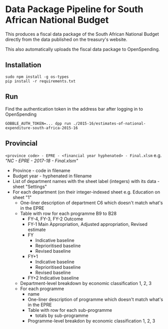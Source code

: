 # Data Package Pipeline for South African National Budget

This produces a fiscal data package of the South African National Budget directly from the data published on the treasury's website.

This also automatically uploads the fiscal data package to OpenSpending.

## Installation

```
sudo npm install -g os-types
pip install -r requirements.txt
```

## Run

Find the authentication token in the address bar after logging in to OpenSpending

```
GOBBLE_AUTH_TOKEN=... dpp run ./2015-16/estimates-of-national-expenditure-south-africa-2015-16
```

## Provincial

`<province code> - EPRE - <financial year hyphenated> - Final.xlsm` e.g. _"NC - EPRE - 2017-18 - Final.xlsm"_

- Province - code in filename
- Budget year - hyphenated in filename
- List of department names with the sheet label (integers) with its data - sheet "Settings"
- For each department (on their integer-indexed sheet e.g. Education on sheet "1"
  - One-liner description of department C6 which doesn't match what's in the EPRE
  - Table with row for each programme B9 to B28
    - FY-4, FY-3, FY-2 Outcome
    - FY-1 Main Appropriation, Adjusted appropriation, Revised estimate
    - FY
      - Indicative baseline
      - Reprioritised baseline
      - Revised baseline
    - FY+1
      - Indicative baseline
      - Reprioritised baseline
      - Revised baseline
    - FY+2 Indicative baseline
  - Department-level breakdown by economic classification 1, 2, 3
  - For each programme
    - name
    - One-liner description of programme which doesn't match what's in the EPRE
    - Table with row for each sub-programme
      - totals by sub-programme
    - Programme-level breakdon by economic classification 1, 2, 3